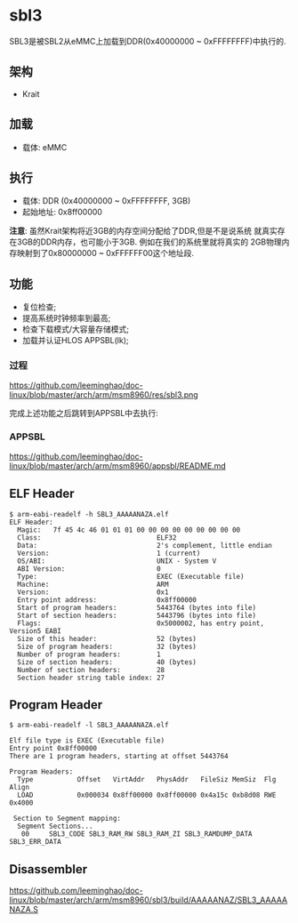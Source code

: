 sbl3
========================================

SBL3是被SBL2从eMMC上加载到DDR(0x40000000 ~ 0xFFFFFFFF)中执行的.

架构
----------------------------------------

* Krait

加载
----------------------------------------

* 载体: eMMC

执行
----------------------------------------

* 载体: DDR (0x40000000 ~ 0xFFFFFFFF, 3GB)
* 起始地址: 0x8ff00000

**注意**: 虽然Krait架构将近3GB的内存空间分配给了DDR,但是不是说系统
就真实存在3GB的DDR内存，也可能小于3GB. 例如在我们的系统里就将真实的
2GB物理内存映射到了0x80000000 ~ 0xFFFFFF00这个地址段.

功能
----------------------------------------

* 复位检查;
* 提高系统时钟频率到最高;
* 检查下载模式/大容量存储模式;
* 加载并认证HLOS APPSBL(lk);

### 过程

https://github.com/leeminghao/doc-linux/blob/master/arch/arm/msm8960/res/sbl3.png

完成上述功能之后跳转到APPSBL中去执行:

### APPSBL

https://github.com/leeminghao/doc-linux/blob/master/arch/arm/msm8960/appsbl/README.md

ELF Header
----------------------------------------

```
$ arm-eabi-readelf -h SBL3_AAAAANAZA.elf
ELF Header:
  Magic:   7f 45 4c 46 01 01 01 00 00 00 00 00 00 00 00 00
  Class:                             ELF32
  Data:                              2's complement, little endian
  Version:                           1 (current)
  OS/ABI:                            UNIX - System V
  ABI Version:                       0
  Type:                              EXEC (Executable file)
  Machine:                           ARM
  Version:                           0x1
  Entry point address:               0x8ff00000
  Start of program headers:          5443764 (bytes into file)
  Start of section headers:          5443796 (bytes into file)
  Flags:                             0x5000002, has entry point, Version5 EABI
  Size of this header:               52 (bytes)
  Size of program headers:           32 (bytes)
  Number of program headers:         1
  Size of section headers:           40 (bytes)
  Number of section headers:         28
  Section header string table index: 27
```

Program Header
----------------------------------------

```
$ arm-eabi-readelf -l SBL3_AAAAANAZA.elf

Elf file type is EXEC (Executable file)
Entry point 0x8ff00000
There are 1 program headers, starting at offset 5443764

Program Headers:
  Type           Offset   VirtAddr   PhysAddr   FileSiz MemSiz  Flg Align
  LOAD           0x000034 0x8ff00000 0x8ff00000 0x4a15c 0xb8d08 RWE 0x4000

 Section to Segment mapping:
  Segment Sections...
   00     SBL3_CODE SBL3_RAM_RW SBL3_RAM_ZI SBL3_RAMDUMP_DATA SBL3_ERR_DATA
```

Disassembler
----------------------------------------

https://github.com/leeminghao/doc-linux/blob/master/arch/arm/msm8960/sbl3/build/AAAAANAZ/SBL3_AAAAANAZA.S

